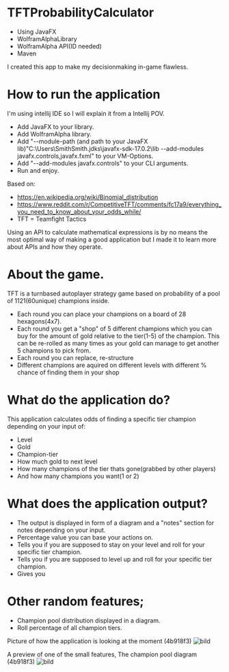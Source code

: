 # TFTProbabilityCalculator

 - Using JavaFX
 - WolframAlphaLibrary
 - WolframAlpha API(ID needed)
 - Maven

I created this app to make my decisionmaking in-game flawless.
# How to run the application

I'm using intellij IDE so I will explain it from a Intellij POV.
 - Add JavaFX to your library.
 - Add WolframAlpha library.
 - Add "--module-path (and path to your JavaFX lib)"C:\Users\SmithSmith\.jdks\javafx-sdk-17.0.2\lib --add-modules javafx.controls,javafx.fxml" to your VM-Options.
 - Add "--add-modules javafx.controls" to your CLI arguments. 
 - Run and enjoy.



 Based on:
 - https://en.wikipedia.org/wiki/Binomial_distribution
 - https://www.reddit.com/r/CompetitiveTFT/comments/fc17a9/everything_you_need_to_know_about_your_odds_while/
 - TFT = Teamfight Tactics

Using an API to calculate mathematical expressions is by no means the most optimal way of making a good application but I made it to learn more about APIs and how they operate.

# About the game. 

TFT is a turnbased autoplayer strategy game based on probability of a pool of 1121(60unique) champions inside.

 - Each round you can place your champions on a board of 28 hexagons(4x7).
 - Each round you get a "shop" of 5 different champions which you can buy for the amount of gold relative to the tier(1-5) of the champion. This can be re-rolled as many times as your gold can manage to get another 5 champions to pick from.
 - Each round you can replace, re-structure
 - Different champions are aquired on different levels with different % chance of finding them in your shop

# What do the application do?

This application calculates odds of finding a specific tier champion depending on your input of:
 - Level
 - Gold
 - Champion-tier 
 - How much gold to next level
 - How many champions of the tier thats gone(grabbed by other players) 
 - And how many champions you want(1 or 2)
 
 # What does the application output?
 
 - The output is displayed in form of a diagram and a "notes" section for notes depending on your input.
 - Percentage value you can base your actions on.
 - Tells you if you are supposed to stay on your level and roll for your specific tier champion.
 - Tells you if you are supposed to level up and roll for your specific tier champion.
 - Gives you 

# Other random features;

 - Champion pool distribution displayed in a diagram.
 - Roll percentage of all champion tiers.


Picture of how the application is looking at the moment (4b918f3)
![bild](https://user-images.githubusercontent.com/81166713/156657769-642da216-41af-486c-9475-7244e6888539.png)


A preview of one of the small features, The champion pool diagram (4b918f3)
![bild](https://user-images.githubusercontent.com/81166713/156657818-e127dbc6-2ccb-4497-bf42-79abdd97750b.png)
